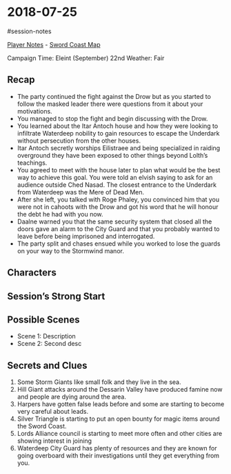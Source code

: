 # 2018-07-25

\#session-notes 

[Player Notes](https://docs.google.com/document/d/1flIOt9zdcujPfELxJ2z20Bst9zLwX4JnkvmETBPIbRU/edit#heading=h.qklgz8xzl35d) - [Sword Coast Map](https://cdn.discordapp.com/attachments/780951050278010910/799399197442965604/skt03-thenorth.jpg)

Campaign Time: Eleint (September) 22nd
Weather: Fair

## Recap

* The party continued the fight against the Drow but as you started to follow the masked leader there were questions from it about your motivations.
* You managed to stop the fight and begin discussing with the Drow.
* You learned about the Itar Antoch house and how they were looking to infiltrate Waterdeep nobility to gain resources to escape the Underdark without persecution from the other houses.
* Itar Antoch secretly worships Eilistraee and being specialized in raiding overground they have been exposed to other things beyond Lolth’s teachings.
* You agreed to meet with the house later to plan what would be the best way to achieve this goal. You were told an elvish saying to ask for an audience outside Ched Nasad. The closest entrance to the Underdark from Waterdeep was the Mere of Dead Men.
* After she left, you talked with Roge Phaley, you convinced him that you were not in cahoots with the Drow and got his word that he will honour the debt he had with you now.
* Daalne warned you that the same security system that closed all the doors gave an alarm to the City Guard and that you probably wanted to leave before being imprisoned and interrogated.
* The party split and chases ensued while you worked to lose the guards on your way to the Stormwind manor.

## Characters

## Session’s Strong Start

## Possible Scenes

* Scene 1: Description
* Scene 2: Second desc

## Secrets and Clues

1. Some Storm Giants like small folk and they live in the sea.
1. Hill Giant attacks around the Dessarin Valley have produced famine now and people are dying around the area.
1. Harpers have gotten false leads before and some are starting to become very careful about leads.
1. Silver Triangle is starting to put an open bounty for magic items around the Sword Coast.
1. Lords Alliance council is starting to meet more often and other cities are showing interest in joining
1. Waterdeep City Guard has plenty of resources and they are known for going overboard with their investigations until they get everything from you.
